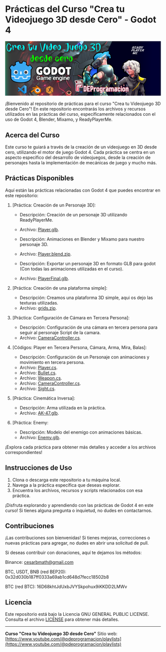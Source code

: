 # Prácticas del Curso "Crea tu Videojuego 3D desde Cero" - Godot 4

![Banner del Curso](banner.png)

¡Bienvenido al repositorio de prácticas para el curso "Crea tu Videojuego 3D desde Cero"! En este repositorio encontrarás los archivos y recursos utilizados en las prácticas del curso, específicamente relacionados con el uso de Godot 4, Blender, Mixamo, y ReadyPlayerMe.

## Acerca del Curso

Este curso te guiará a través de la creación de un videojuego en 3D desde cero, utilizando el motor de juego Godot 4. Cada práctica se centra en un aspecto específico del desarrollo de videojuegos, desde la creación de personajes hasta la implementación de mecánicas de juego y mucho más.

## Prácticas Disponibles

Aquí están las prácticas relacionadas con Godot 4 que puedes encontrar en este repositorio:

1. [Práctica: Creación de un Personaje 3D]:
   - Descripción: Creación de un personaje 3D utilizando ReadyPlayerMe.
   - Archivo: [Player.glb](/Curso%20VideoJuego%203D/Player.glb).
     
   - Descripción: Animaciones en Blender y Mixamo para nuestro personaje 3D.
   - Archivo: [Player.blend.zip](/Curso%20VideoJuego%203D/Player.blend.zip).

   - Descripción: Exportar un personaje 3D en formato GLB para godot (Con todas las animaciones utilizadas en el curso).
   - Archivo: [PlayerFinal.glb](/Curso%20VideoJuego%203D/PlayerFinal.glb).
     
2. [Práctica: Creación de una plataforma simple]:
   - Descripción: Creamos una plataforma 3D simple, aqui os dejo las texturas utilizadas.
   - Archivo: [grids.zip](/Curso%20VideoJuego%203D/grids.zip).
     
3. [Práctica: Configuración de Cámara en Tercera Persona]:
   - Descripción: Configuración de una cámara en tercera persona para seguir al personaje Script de la camara.
   - Archivo: [CameraController.cs](/Curso%20VideoJuego%203D/CameraController.cs).
     
4. [Códigos: Player en Tercera Persona, Cámara, Arma, Mira, Balas]:
   - Descripción: Configuración de un Personaje con animaciones y movimiento en tercera persona.
   - Archivo: [Player.cs](/Curso%20VideoJuego%203D/Player.cs).
   - Archivo: [Bullet.cs](/Curso%20VideoJuego%203D/Bullet.cs).
   - Archivo: [Weapon.cs](/Curso%20VideoJuego%203D/Weapon.cs).
   - Archivo: [CameraController.cs](/Curso%20VideoJuego%203D/CameraController.cs).
   - Archivo: [Sight.cs](/Curso%20VideoJuego%203D/Sight.cs).
     
5. [Práctica: Cinemática Inversa]:
   - Descripción: Arma utilizada en la práctica.
   - Archivo: [AK-47.glb](/Curso%20VideoJuego%203D/AK-47.glb).

6. [Práctica: Enemy:
   - Descripción: Modelo del enemigo con animaciones básicas.
   - Archivo: [Enemy.glb](/Curso%20VideoJuego%203D/Enemy.glb).

¡Explora cada práctica para obtener más detalles y acceder a los archivos correspondientes!

## Instrucciones de Uso

1. Clona o descarga este repositorio a tu máquina local.
2. Navega a la práctica específica que deseas explorar.
3. Encuentra los archivos, recursos y scripts relacionados con esa práctica.

¡Disfruta explorando y aprendiendo con las prácticas de Godot 4 en este curso! Si tienes alguna pregunta o inquietud, no dudes en contactarnos.

## Contribuciones

¡Las contribuciones son bienvenidas! Si tienes mejoras, correcciones o nuevas prácticas para agregar, no dudes en abrir una solicitud de pull.

Si deseas contribuir con donaciones, aquí te dejamos los métodos:

Binance: cesarbmath@gmail.com

BTC, USDT, BNB (red BEP20): 0x32d030b187ff0333a69ab1cd648d7fecc18502b8

BTC (red BTC):
16D68khtJdUxbJVYSkpohux9iKKDD2LMWv

## Licencia

Este repositorio está bajo la Licencia GNU GENERAL PUBLIC LICENSE. Consulta el archivo [LICENSE](/LICENSE) para obtener más detalles.

---

**Curso "Crea tu Videojuego 3D desde Cero"**
Sitio web: [https://www.youtube.com/@pdeprogramacion/playlists](https://www.youtube.com/@pdeprogramacion/playlists)


